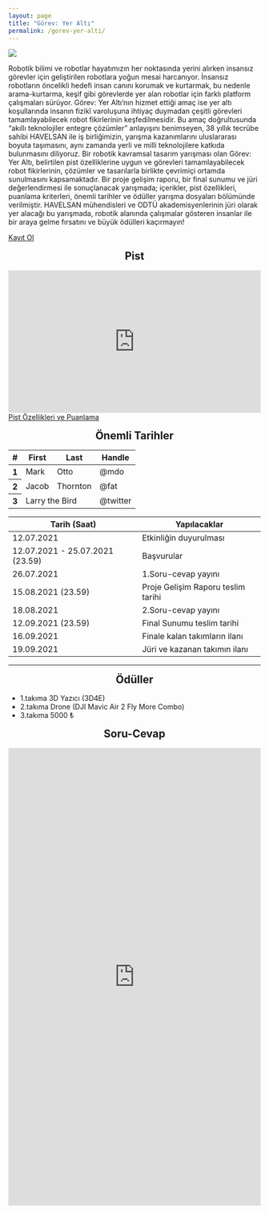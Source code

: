 ```yaml
---
layout: page
title: "Görev: Yer Altı"
permalink: /gorev-yer-alti/
---
```


<style>
      iframe body::-webkit-scrollbar {
        width: 0; 
      }
      h1,h2,h3{
            text-align:center;
            margin: 1rem 0;
      }
      .embed-responsive{
                position: relative;
    display: block;
    width: 100%;
    padding: 0;
    overflow: hidden;
         padding-top: 56.25%;
      }
      
      .embed-responsive-item{
          position: absolute;
    top: 0;
    bottom: 0;
    left: 0;
    width: 100%;
    height: 100%;
    border: 0;
      }
      
</style>

<div class="row my-5">
      <img src="https://user-images.githubusercontent.com/59289764/125142891-8f57d300-e121-11eb-94d1-5d1570fb0162.png" class="w-100"/>
</div>

Robotik bilimi ve robotlar hayatımızın her noktasında yerini alırken insansız görevler için geliştirilen robotlara yoğun mesai harcanıyor. İnsansız robotların öncelikli hedefi insan canını korumak ve kurtarmak, bu nedenle arama-kurtarma, keşif gibi görevlerde yer alan robotlar için farklı platform çalışmaları sürüyor. Görev: Yer Altı’nın hizmet ettiği amaç ise yer altı koşullarında insanın fizikî varoluşuna ihtiyaç duymadan çeşitli görevleri tamamlayabilecek robot fikirlerinin keşfedilmesidir.
Bu amaç doğrultusunda “akıllı teknolojiler entegre çözümler” anlayışını benimseyen, 38 yıllık tecrübe sahibi HAVELSAN ile iş birliğimizin, yarışma kazanımlarını uluslararası boyuta taşımasını, aynı zamanda yerli ve milli teknolojilere katkıda bulunmasını diliyoruz.
Bir robotik kavramsal tasarım yarışması olan Görev: Yer Altı, belirtilen pist özelliklerine uygun ve görevleri tamamlayabilecek robot fikirlerinin, çözümler ve tasarılarla birlikte çevrimiçi ortamda sunulmasını kapsamaktadır. Bir proje gelişim raporu, bir final sunumu ve jüri değerlendirmesi ile sonuçlanacak yarışmada; içerikler, pist özellikleri, puanlama kriterleri, önemli tarihler ve ödüller yarışma dosyaları bölümünde verilmiştir.
HAVELSAN mühendisleri ve ODTÜ akademisyenlerinin jüri olarak yer alacağı bu yarışmada, robotik alanında çalışmalar gösteren insanlar ile bir araya gelme fırsatını ve büyük ödülleri kaçırmayın!

<div class="row mb-3">
      <div class="col-12">
      <a class="btn btn-primary" href="https://docs.google.com/forms/d/e/1FAIpQLSc46P6evR_gZbSNUd9pXOqYflcbX2ufnTXPenp-XCAZ3yz2YQ/viewform?usp=sf_link">
            Kayıt Ol
      </a>
      </div>
</div>

## Pist
<div class="embed-responsive embed-responsive-16by9">
<iframe class="embed-responsive-item" src="https://www.youtube.com/embed/14x37Z5qpXQ" title="YouTube video player" frameborder="0" allow="accelerometer; autoplay; clipboard-write; encrypted-media; gyroscope; picture-in-picture" allowfullscreen></iframe>
</div>
 

<div class="row my-3">
      <div class="col-12">
      <a class="btn btn-primary" href="https://github.com/Stingy-Developer/Stingy-Developer.github.io/files/6797760/Pist.Ozellikleri.ve.Puanlama.1.pdf">Pist Özellikleri ve Puanlama</a>
      </div>
</div>
 


## Önemli Tarihler

<table class="table">
  <thead>
    <tr>
      <th scope="col">#</th>
      <th scope="col">First</th>
      <th scope="col">Last</th>
      <th scope="col">Handle</th>
    </tr>
  </thead>
  <tbody>
    <tr>
      <th scope="row">1</th>
      <td>Mark</td>
      <td>Otto</td>
      <td>@mdo</td>
    </tr>
    <tr>
      <th scope="row">2</th>
      <td>Jacob</td>
      <td>Thornton</td>
      <td>@fat</td>
    </tr>
    <tr>
      <th scope="row">3</th>
      <td colspan="2">Larry the Bird</td>
      <td>@twitter</td>
    </tr>
  </tbody>
</table>

Tarih (Saat)| Yapılacaklar
---|---
12.07.2021 | Etkinliğin duyurulması
12.07.2021 - 25.07.2021 (23.59) | Başvurular
26.07.2021 | 1.Soru-cevap yayını
15.08.2021 (23.59) | Proje Gelişim Raporu teslim tarihi
18.08.2021 | 2.Soru-cevap yayını
12.09.2021 (23.59) | Final Sunumu teslim tarihi
16.09.2021 | Finale kalan takımların ilanı
19.09.2021 | Jüri ve kazanan takımın ilanı
---

## Ödüller
* 1.takıma 3D Yazıcı (3D4E)
* 2.takıma Drone (DJI Mavic Air 2 Fly More Combo) 
* 3.takıma 5000 ₺



<!--

## Jüriler

<div class="row">
{% for i in site.data.gorev_juri %}
      <div class="col-12 col-md-4 text-center">
        <img src="{{ i.image }}" class="d-block rounded-circle" style="width: 10rem;height: 10rem;margin: 0 auto;"/>
        <div style="margin: 1rem auto;font-size: large;font-weight: 500;">
          {{ i.name }}
        </div>
        <div style="margin: 1rem auto;">
          {{ i.label }}
        </div>
      </div>      
{% endfor %}
</div> 

-->

## Soru-Cevap

<iframe src="https://docs.google.com/forms/d/e/1FAIpQLSdjQJUnU5HHuRAemPAgc9yDIT23SyjStp_YpYShRMHhZBNZCA/viewform?embedded=true" style="height:57rem;width:100%;" frameborder="0" marginheight="0" marginwidth="0">Yükleniyor…</iframe>
